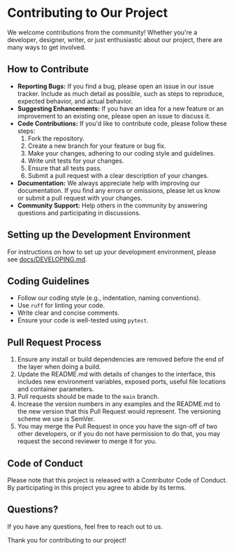 # Contributing to Our Project

We welcome contributions from the community! Whether you're a developer, designer, writer, or just enthusiastic about our project, there are many ways to get involved.

## How to Contribute

*   **Reporting Bugs:** If you find a bug, please open an issue in our issue tracker. Include as much detail as possible, such as steps to reproduce, expected behavior, and actual behavior.
*   **Suggesting Enhancements:** If you have an idea for a new feature or an improvement to an existing one, please open an issue to discuss it.
*   **Code Contributions:** If you'd like to contribute code, please follow these steps:
    1.  Fork the repository.
    2.  Create a new branch for your feature or bug fix.
    3.  Make your changes, adhering to our coding style and guidelines.
    4.  Write unit tests for your changes.
    5.  Ensure that all tests pass.
    6.  Submit a pull request with a clear description of your changes.
*   **Documentation:** We always appreciate help with improving our documentation. If you find any errors or omissions, please let us know or submit a pull request with your changes.
*   **Community Support:** Help others in the community by answering questions and participating in discussions.

## Setting up the Development Environment

For instructions on how to set up your development environment, please see [docs/DEVELOPING.md](docs/DEVELOPING.md).

## Coding Guidelines

*   Follow our coding style (e.g., indentation, naming conventions).
*   Use `ruff` for linting your code.
*   Write clear and concise comments.
*   Ensure your code is well-tested using `pytest`.

## Pull Request Process

1.  Ensure any install or build dependencies are removed before the end of the layer when doing a build.
2.  Update the README.md with details of changes to the interface, this includes new environment variables, exposed ports, useful file locations and container parameters.
3.  Pull requests should be made to the `main` branch.
4.  Increase the version numbers in any examples and the README.md to the new version that this Pull Request would represent. The versioning scheme we use is SemVer.
5.  You may merge the Pull Request in once you have the sign-off of two other developers, or if you do not have permission to do that, you may request the second reviewer to merge it for you.

## Code of Conduct

Please note that this project is released with a Contributor Code of Conduct. By participating in this project you agree to abide by its terms.

## Questions?

If you have any questions, feel free to reach out to us.

Thank you for contributing to our project!
